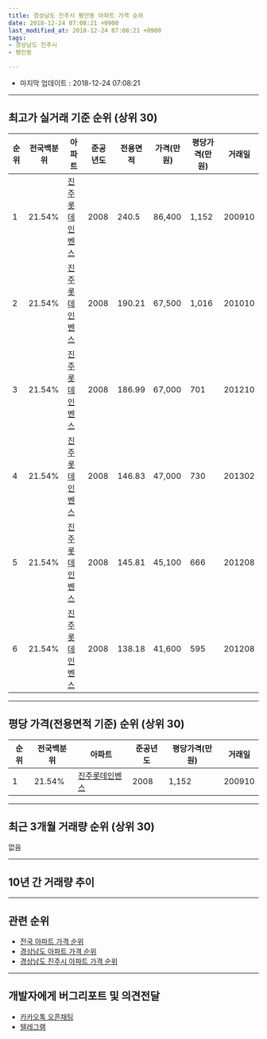 ```yaml
---
title: 경상남도 진주시 평안동 아파트 가격 순위
date: 2018-12-24 07:08:21 +0900
last_modified_at: 2018-12-24 07:08:21 +0900
tags:
- 경상남도 진주시
- 평안동

---
```


* 마지막 업데이트 : 2018-12-24 07:08:21

---

## 최고가 실거래 기준 순위 (상위 30)


|순위|전국백분위|아파트|준공년도|전용면적|가격(만원)|평당가격(만원)|거래일|
|---|---|---|---|---|---|---|---|
|1|21.54%|[진주롯데인벤스](https://search.naver.com/search.naver?query=%EA%B2%BD%EC%83%81%EB%82%A8%EB%8F%84+%EC%A7%84%EC%A3%BC%EC%8B%9C+%ED%8F%89%EC%95%88%EB%8F%99+%EC%A7%84%EC%A3%BC%EB%A1%AF%EB%8D%B0%EC%9D%B8%EB%B2%A4%EC%8A%A4)|2008|240.5|86,400|1,152|200910|
|2|21.54%|[진주롯데인벤스](https://search.naver.com/search.naver?query=%EA%B2%BD%EC%83%81%EB%82%A8%EB%8F%84+%EC%A7%84%EC%A3%BC%EC%8B%9C+%ED%8F%89%EC%95%88%EB%8F%99+%EC%A7%84%EC%A3%BC%EB%A1%AF%EB%8D%B0%EC%9D%B8%EB%B2%A4%EC%8A%A4)|2008|190.21|67,500|1,016|201010|
|3|21.54%|[진주롯데인벤스](https://search.naver.com/search.naver?query=%EA%B2%BD%EC%83%81%EB%82%A8%EB%8F%84+%EC%A7%84%EC%A3%BC%EC%8B%9C+%ED%8F%89%EC%95%88%EB%8F%99+%EC%A7%84%EC%A3%BC%EB%A1%AF%EB%8D%B0%EC%9D%B8%EB%B2%A4%EC%8A%A4)|2008|186.99|67,000|701|201210|
|4|21.54%|[진주롯데인벤스](https://search.naver.com/search.naver?query=%EA%B2%BD%EC%83%81%EB%82%A8%EB%8F%84+%EC%A7%84%EC%A3%BC%EC%8B%9C+%ED%8F%89%EC%95%88%EB%8F%99+%EC%A7%84%EC%A3%BC%EB%A1%AF%EB%8D%B0%EC%9D%B8%EB%B2%A4%EC%8A%A4)|2008|146.83|47,000|730|201302|
|5|21.54%|[진주롯데인벤스](https://search.naver.com/search.naver?query=%EA%B2%BD%EC%83%81%EB%82%A8%EB%8F%84+%EC%A7%84%EC%A3%BC%EC%8B%9C+%ED%8F%89%EC%95%88%EB%8F%99+%EC%A7%84%EC%A3%BC%EB%A1%AF%EB%8D%B0%EC%9D%B8%EB%B2%A4%EC%8A%A4)|2008|145.81|45,100|666|201208|
|6|21.54%|[진주롯데인벤스](https://search.naver.com/search.naver?query=%EA%B2%BD%EC%83%81%EB%82%A8%EB%8F%84+%EC%A7%84%EC%A3%BC%EC%8B%9C+%ED%8F%89%EC%95%88%EB%8F%99+%EC%A7%84%EC%A3%BC%EB%A1%AF%EB%8D%B0%EC%9D%B8%EB%B2%A4%EC%8A%A4)|2008|138.18|41,600|595|201208|


---

## 평당 가격(전용면적 기준) 순위 (상위 30)


|순위|전국백분위|아파트|준공년도|평당가격(만원)|거래일|
|---|---|---|---|---|---|
|1|21.54%|[진주롯데인벤스](https://search.naver.com/search.naver?query=%EA%B2%BD%EC%83%81%EB%82%A8%EB%8F%84+%EC%A7%84%EC%A3%BC%EC%8B%9C+%ED%8F%89%EC%95%88%EB%8F%99+%EC%A7%84%EC%A3%BC%EB%A1%AF%EB%8D%B0%EC%9D%B8%EB%B2%A4%EC%8A%A4)|2008|1,152|200910|


---

## 최근 3개월 거래량 순위 (상위 30)

없음

---

## 10년 간 거래량 추이


<div style="width:100%;">
    <canvas id="deal_progress" height="250"></canvas>
</div>

<script>
new Chart(document.getElementById("deal_progress"), {
    type: 'line',
    data: {
        labels: ['200812','200901','200902','200903','200904','200905','200906','200907','200908','200909','200910','200911','200912','201001','201002','201003','201004','201005','201006','201007','201008','201009','201010','201011','201012','201101','201102','201103','201104','201105','201106','201107','201108','201109','201110','201111','201112','201201','201202','201203','201204','201205','201206','201207','201208','201209','201210','201211','201212','201301','201302','201303','201304','201305','201306','201307','201308','201309','201310','201311','201312','201401','201402','201403','201404','201405','201406','201407','201408','201409','201410','201411','201412','201501','201502','201503','201504','201505','201506','201507','201508','201509','201510','201511','201512','201601','201602','201603','201604','201605','201606','201607','201608','201609','201610','201611','201612','201701','201702','201703','201704','201705','201706','201707','201708','201709','201710','201711','201712','201801','201802','201803','201804','201805','201806','201807','201808','201809','201810','201811','201812'],
        datasets: [{
            label: '실거래 수',
            pointRadius: 1,
            data: [0, 0, 1, 0, 1, 0, 0, 1, 0, 0, 2, 1, 2, 0, 0, 1, 0, 1, 1, 2, 0, 0, 25, 5, 2, 1, 1, 0, 0, 0, 0, 0, 1, 0, 0, 0, 2, 1, 1, 2, 0, 0, 0, 0, 6, 10, 6, 5, 1, 2, 2, 1, 0, 0, 0, 0, 0, 1, 1, 0, 0, 0, 1, 2, 0, 0, 0, 0, 0, 0, 0, 0, 0, 0, 0, 1, 0, 0, 3, 1, 1, 1, 2, 0, 0, 2, 0, 1, 1, 1, 0, 1, 0, 0, 0, 1, 2, 0, 4, 0, 0, 2, 0, 0, 1, 0, 0, 1, 0, 0, 2, 0, 1, 0, 0, 1, 0, 1, 0, 0, 0],
            borderColor: "rgba(255, 201, 14, 1)",
            backgroundColor: "rgba(255, 201, 14, 0.5)",
            fill: true,
        }]
    },
    options: {
        responsive: true,
        title: {
            display: true,
            text: '10년간 거래량 추이'
        },
        tooltips: {
            mode: 'index',
            intersect: false,
        },
        hover: {
            mode: 'nearest',
            intersect: true
        },
        scales: {
            xAxes: [{
                display: true,
                scaleLabel: {
                    display: true,
                    labelString: '년/월'
                }
            }],
            yAxes: [{
                display: true,
                ticks: {
                    suggestedMin: 0,
                },
                scaleLabel: {
                    display: true,
                    labelString: '실거래 수'
                }
            }]
        }
    }
});

</script>


---

## 관련 순위

- [전국 아파트 가격 순위](https://inasie.github.io/apt-ranking/전국)
- [경상남도 아파트 가격 순위](https://inasie.github.io/apt-ranking/경상남도)
- [경상남도 진주시 아파트 가격 순위](https://inasie.github.io/apt-ranking/경상남도-진주시)


---

## 개발자에게 버그리포트 및 의견전달

- [카카오톡 오픈채팅](https://open.kakao.com/o/gLJUAP4)
- [텔레그램](https://t.me/inasie)

